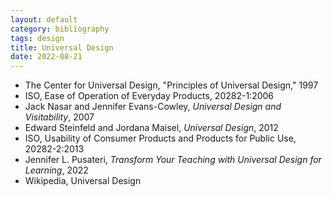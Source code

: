 ```yaml
---
layout: default
category: bibliography
tags: design
title: Universal Design
date: 2022-08-21
---
```


* The Center for Universal Design, "Principles of Universal Design," 1997
* ISO, Ease of Operation of Everyday Products, 20282-1:2006
* Jack Nasar and Jennifer Evans-Cowley, *Universal Design and Visitability*, 2007
* Edward Steinfeld and Jordana Maisel, *Universal Design*, 2012
* ISO, Usability of Consumer Products and Products for Public Use, 20282-2:2013
* Jennifer L. Pusateri, *Transform Your Teaching with Universal Design for Learning*, 2022
* Wikipedia, Universal Design
